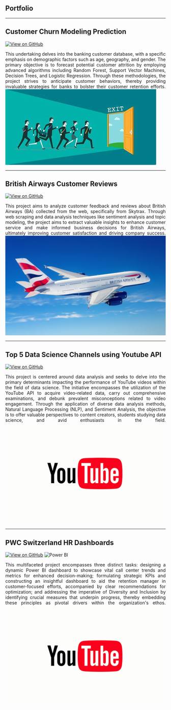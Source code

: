 ## Portfolio

---
## Customer Churn Modeling Prediction
[![View on GitHub](https://img.shields.io/badge/GitHub-View_on_GitHub-blue?logo=GitHub)](https://github.com/tthaolinh/Churn-Modelling/blob/main/Churn_Model%20(1).ipynb)

<div style="text-align: justify"> This undertaking delves into the banking customer database, with a specific emphasis on demographic factors such as age, geography, and gender. The primary objective is to forecast potential customer attrition by employing advanced algorithms including Random Forest, Support Vector Machines, Decision Trees, and Logistic Regression. Through these methodologies, the project strives to anticipate customer behaviors, thereby providing invaluable strategies for banks to bolster their customer retention efforts.
  
<img src="images/OIP%20(3).jpg?raw=true"/>

---

## British Airways Customer Reviews
[![View on GitHub](https://img.shields.io/badge/GitHub-View_on_GitHub-blue?logo=GitHub)](https://github.com/tthaolinh/British-Airways-Passenger-Satisfaction/blob/main/Report.ipynb)

<div style="text-align: justify"> This project aims to analyze customer feedback and reviews about British Airways (BA) collected from the web, specifically from Skytrax. Through web scraping and data analysis techniques like sentiment analysis and topic modeling, the project aims to extract valuable insights to enhance customer service and make informed business decisions for British Airways, ultimately improving customer satisfaction and driving company success.
  
<img src="images/british-airways-on-business.jpg?raw=true"/>

---

## Top 5 Data Science Channels using Youtube API
[![View on GitHub](https://img.shields.io/badge/GitHub-View_on_GitHub-blue?logo=GitHub)](https://github.com/tthaolinh/Youtube-API/blob/main/Youtube-API.ipynb)

<div style="text-align: justify"> This project is centered around data analysis and seeks to delve into the primary determinants impacting the performance of YouTube videos within the field of data science. The initiative encompasses the utilization of the YouTube API to acquire video-related data, carry out comprehensive examinations, and debunk prevalent misconceptions related to video engagement. Through the application of diverse data analysis methods, Natural Language Processing (NLP), and Sentiment Analysis, the objective is to offer valuable perspectives to content creators, students studying data science, and avid enthusiasts in the field.
  
<img src="images/image2.gif?raw=true"/>

---

## PWC Switzerland HR Dashboards
[![View on GitHub](https://img.shields.io/badge/GitHub-View_on_GitHub-blue?logo=GitHub)](https://github.com/tthaolinh/Pwc-virtual-internship)
![Power BI](https://img.shields.io/badge/Power%20BI-yellow)

<div style="text-align: justify"> This multifaceted project encompasses three distinct tasks: designing a dynamic Power BI dashboard to showcase vital call center trends and metrics for enhanced decision-making; formulating strategic KPIs and constructing an insightful dashboard to aid the retention manager in customer-focused efforts, accompanied by clear recommendations for optimization; and addressing the imperative of Diversity and Inclusion by identifying crucial measures that underpin progress, thereby embedding these principles as pivotal drivers within the organization's ethos.

<img src="images/image2.gif?raw=true"/>


